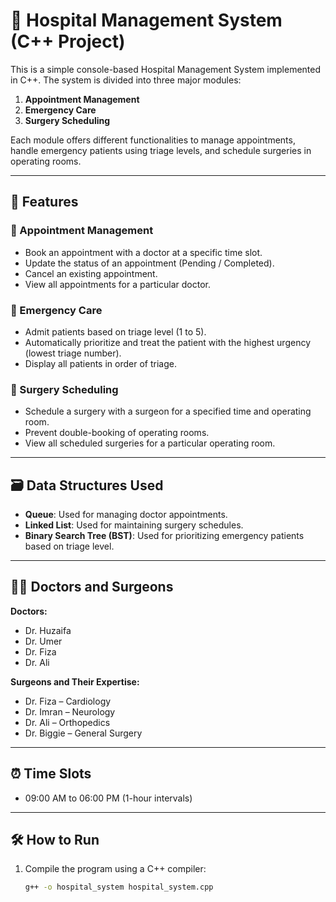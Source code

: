 # 🏥 Hospital Management System (C++ Project)

This is a simple console-based Hospital Management System implemented in C++. The system is divided into three major modules:

1. **Appointment Management**
2. **Emergency Care**
3. **Surgery Scheduling**

Each module offers different functionalities to manage appointments, handle emergency patients using triage levels, and schedule surgeries in operating rooms.

---

## 🔧 Features

### 📅 Appointment Management
- Book an appointment with a doctor at a specific time slot.
- Update the status of an appointment (Pending / Completed).
- Cancel an existing appointment.
- View all appointments for a particular doctor.

### 🚨 Emergency Care
- Admit patients based on triage level (1 to 5).
- Automatically prioritize and treat the patient with the highest urgency (lowest triage number).
- Display all patients in order of triage.

### 🏥 Surgery Scheduling
- Schedule a surgery with a surgeon for a specified time and operating room.
- Prevent double-booking of operating rooms.
- View all scheduled surgeries for a particular operating room.

---

## 🗃️ Data Structures Used
- **Queue**: Used for managing doctor appointments.
- **Linked List**: Used for maintaining surgery schedules.
- **Binary Search Tree (BST)**: Used for prioritizing emergency patients based on triage level.

---

## 👨‍⚕️ Doctors and Surgeons
**Doctors:**
- Dr. Huzaifa
- Dr. Umer
- Dr. Fiza
- Dr. Ali

**Surgeons and Their Expertise:**
- Dr. Fiza – Cardiology
- Dr. Imran – Neurology
- Dr. Ali – Orthopedics
- Dr. Biggie – General Surgery

---

## ⏰ Time Slots
- 09:00 AM to 06:00 PM (1-hour intervals)

---

## 🛠️ How to Run

1. Compile the program using a C++ compiler:
   ```bash
   g++ -o hospital_system hospital_system.cpp
